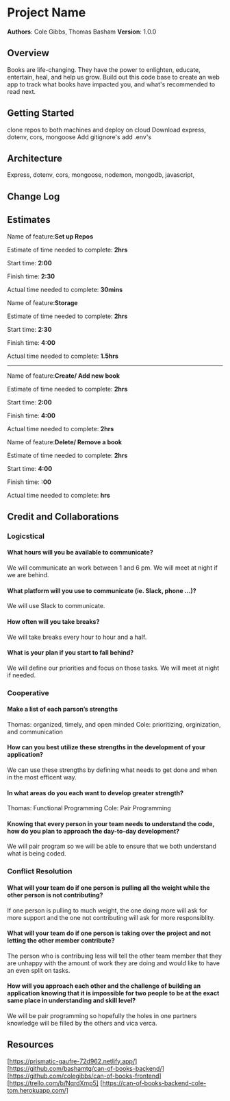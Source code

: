 
# Project Name

**Authors**: Cole Gibbs, Thomas Basham
**Version**: 1.0.0

## Overview

Books are life-changing. They have the power to enlighten, educate, entertain, heal, and help us grow. Build out this code base to create an web app to track what books have impacted you, and what's recommended to read next.

## Getting Started

clone repos to both machines and deploy on cloud
Download express, dotenv, cors, mongoose
Add gitignore's
add .env's

## Architecture

Express, dotenv, cors, mongoose, nodemon, mongodb, javascript,
<!-- Provide a detailed description of the application design. What technologies (languages, libraries, etc) you're using, and any other relevant design information. -->

## Change Log
<!-- Use this area to document the iterative changes made to your application as each feature is successfully implemented. Use time stamps. Here's an example:

01-01-2001 4:59pm - Application now has a fully-functional express server, with a GET route for the location resource. -->

## Estimates

Name of feature:**Set up Repos**

Estimate of time needed to complete: **2hrs**

Start time: **2:00**

Finish time: **2:30**

Actual time needed to complete: **30mins**

Name of feature:**Storage**

Estimate of time needed to complete:  **2hrs**

Start time: **2:30**

Finish time: **4:00**

Actual time needed to complete: **1.5hrs**

---------------------------------------------------

Name of feature:**Create/ Add new book**

Estimate of time needed to complete:  **2hrs**

Start time: **2:00**

Finish time: **4:00**

Actual time needed to complete: **2hrs**

Name of feature:**Delete/ Remove a book**

Estimate of time needed to complete:  **2hrs**

Start time: **4:00**

Finish time: **:00**

Actual time needed to complete: **hrs**

<!-- See below -->

## Credit and Collaborations

### Logicstical

#### What hours will you be available to communicate?

We will communicate an work between 1 and 6 pm. We will meet at night if we are behind.

#### What platform will you use to communicate (ie. Slack, phone …)?

We will use Slack to communicate.

#### How often will you take breaks?

We will take breaks every hour to hour and a half.

#### What is your plan if you start to fall behind?

We will define our priorities and focus on those tasks. We will meet at night if needed.

### Cooperative

#### Make a list of each parson’s strengths

Thomas: organized, timely, and open minded
Cole: prioritizing, orginization, and communication

#### How can you best utilize these strengths in the development of your application?

We can use these strengths by defining what needs to get done and when in the most efficent way.

#### In what areas do you each want to develop greater strength?

Thomas: Functional Programming
Cole: Pair Programming

#### Knowing that every person in your team needs to understand the code, how do you plan to approach the day-to-day development?

We will pair program so we will be able to ensure that we both understand what is being coded.

### Conflict Resolution

#### What will your team do if one person is pulling all the weight while the other person is not contributing?

If one person is pulling to much weight, the one doing more will ask for more support and the one not contributing will ask for more responsiblity.

#### What will your team do if one person is taking over the project and not letting the other member contribute?

The person who is contribuing less will tell the other team member that they are unhappy with the amount of work they are doing and would like to have an even split on tasks.

#### How will you approach each other and the challenge of building an application knowing that it is impossible for two people to be at the exact same place in understanding and skill level?

We will be pair programming so hopefully the holes in one partners knowledge will be filled by the others and vica verca.

## Resources
[https://prismatic-gaufre-72d962.netlify.app/]
[https://github.com/bashamtg/can-of-books-backend/]
[https://github.com/colegibbs/can-of-books-frontend]
[https://trello.com/b/NqrdXmp5]
[https://can-of-books-backend-cole-tom.herokuapp.com/]

